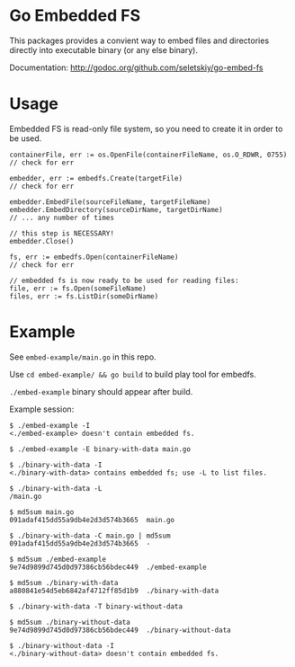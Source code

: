 Go Embedded FS
==============

This packages provides a convient way to embed files and directories directly
into executable binary (or any else binary).

Documentation: http://godoc.org/github.com/seletskiy/go-embed-fs

Usage
=====

Embedded FS is read-only file system, so you need to create it in order to be
used.

```
containerFile, err := os.OpenFile(containerFileName, os.O_RDWR, 0755)
// check for err

embedder, err := embedfs.Create(targetFile)
// check for err

embedder.EmbedFile(sourceFileName, targetFileName)
embedder.EmbedDirectory(sourceDirName, targetDirName)
// ... any number of times

// this step is NECESSARY!
embedder.Close()

fs, err := embedfs.Open(containerFileName)
// check for err

// embedded fs is now ready to be used for reading files:
file, err := fs.Open(someFileName)
files, err := fs.ListDir(someDirName)

```

Example
=======

See `embed-example/main.go` in this repo.

Use `cd embed-example/ && go build` to build play tool for embedfs.

`./embed-example` binary should appear after build.

Example session:

```
$ ./embed-example -I
<./embed-example> doesn't contain embedded fs.

$ ./embed-example -E binary-with-data main.go

$ ./binary-with-data -I
<./binary-with-data> contains embedded fs; use -L to list files.

$ ./binary-with-data -L
/main.go

$ md5sum main.go
091adaf415dd55a9db4e2d3d574b3665  main.go

$ ./binary-with-data -C main.go | md5sum
091adaf415dd55a9db4e2d3d574b3665  -

$ md5sum ./embed-example
9e74d9899d745d0d97386cb56bdec449  ./embed-example

$ md5sum ./binary-with-data
a880841e54d5eb6842af4712ff85d1b9  ./binary-with-data

$ ./binary-with-data -T binary-without-data

$ md5sum ./binary-without-data
9e74d9899d745d0d97386cb56bdec449  ./binary-without-data

$ ./binary-without-data -I
<./binary-without-data> doesn't contain embedded fs.
```
